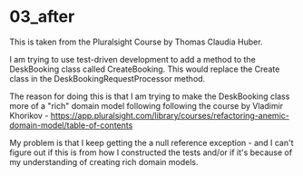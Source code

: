 # 03_after

This is taken from the Pluralsight Course by Thomas Claudia Huber.

I am trying to use test-driven development to add a method to the DeskBooking class called CreateBooking. 
This would replace the Create class in the DeskBookingRequestProcessor method.

The reason for doing this is that I am trying to make the DeskBooking class more of a "rich" domain model 
following following the course by Vladimir Khorikov - 
https://app.pluralsight.com/library/courses/refactoring-anemic-domain-model/table-of-contents

My problem is that I keep getting the a null reference exception - and I can't figure out if this is from how I constructed the tests and/or
if it's because of my understanding of creating rich domain models.  
